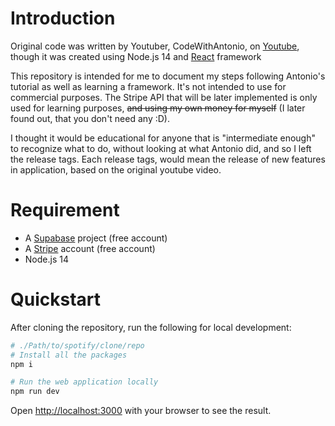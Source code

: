 # Introduction
Original code was written by Youtuber, CodeWithAntonio, on [Youtube](https://www.youtube.com/watch?v=2aeMRB8LL4o&ab_channel=CodeWithAntonio), though it was created using Node.js 14 and [React](https://react.dev/) framework

This repository is intended for me to document my steps following Antonio's tutorial as well as learning a framework. It's not intended to use for commercial purposes. The Stripe API that will be later implemented is only used for learning purposes, ~~and using my own money for myself~~ (I later found out, that you don't need any :D).

 I thought it would be educational for anyone that is "intermediate enough" to recognize what to do, without looking at what Antonio did, and so I left the release tags. Each release tags, would mean the release of new features in application, based on the original youtube video.

# Requirement
- A [Supabase](https://supabase.com/) project (free account)
- A [Stripe](https://stripe.com/en-de) account (free account)
- Node.js 14
# Quickstart

After cloning the repository, run the following for local development:
```bash
# ./Path/to/spotify/clone/repo
# Install all the packages
npm i

# Run the web application locally
npm run dev
```
Open [http://localhost:3000](http://localhost:3000) with your browser to see the result.
